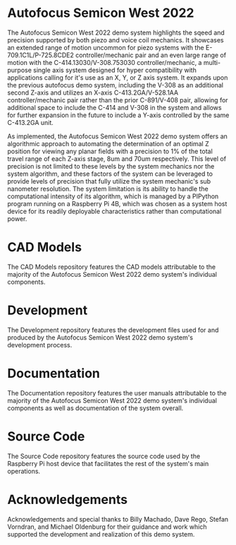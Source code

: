 # Autofocus Semicon West 2022
The Autofocus Semicon West 2022 demo system highlights the sqeed and precision supported by both piezo and voice coil mechanics. It showcases an extended range of motion uncommon for piezo systems with the E-709.1C1L/P-725.8CDE2 controller/mechanic pair and an even large range of motion with the C-414.13030/V-308.753030 controller/mechanic, a multi-purpose single axis system designed for hyper compatibility with applications calling for it's use as an X, Y, or Z axis system. It expands upon the previous autofocus demo system, including the V-308 as an additional second Z-axis and utilizes an X-axis C-413.2GA/V-528.1AA controller/mechanic pair rather than the prior C-891/V-408 pair, allowing for additional space to include the C-414 and V-308 in the system and allows for further expansion in the future to include a Y-axis controlled by the same C-413.2GA unit.

As implemented, the Autofocus Semicon West 2022 demo system offers an algorithmic approach to automating the determination of an optimal Z position for viewing any planar fields with a precision to 1% of the total travel range of each Z-axis stage, 8um and 70um respectively. This level of precision is not limited to these levels by the system mechanics nor the system algorithm, and these factors of the system can be leveraged to provide levels of precision that fully utilize the system mechanic's sub nanometer resolution. The system limitation is its ability to handle the computational intensity of its algorithm, which is managed by a PIPython program running on a Raspberry Pi 4B, which was chosen as a system host device for its readily deployable characteristics rather than computational power.

# CAD Models
The CAD Models repository features the CAD models attributable to the majority of the Autofocus Semicon West 2022 demo system's individual components.

# Development
The Development repository features the development files used for and produced by the Autofocus Semicon West 2022 demo system's development process.

# Documentation
The Documentation repository features the user manuals attributable to the majority of the Autofocus Semicon West 2022 demo system's individual components as well as documentation of the system overall.

# Source Code
The Source Code repository features the source code used by the Raspberry Pi host device that facilitates the rest of the system's main operations.

# Acknowledgements
Acknowledgements and special thanks to Billy Machado, Dave Rego, Stefan Vorndran, and Michael Oldenburg for their guidance and work which supported the development and realization of this demo system.
